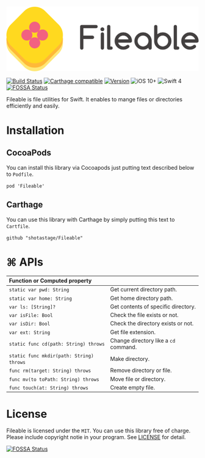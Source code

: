 ![Fileable](./Documentation/filekit_readme.png)

[![Build Status](https://travis-ci.org/shotastage/Fileable.swift.svg?branch=master)](https://travis-ci.org/shotastage/Fileable.swift)
[![Carthage compatible](https://img.shields.io/badge/Carthage-compatible-4BC51D.svg?style=flat)](https://github.com/shotasatge/Fileable)
[![Version](https://img.shields.io/cocoapods/v/Fileable.svg?style=flat)](http://cocoapods.org/pods/Fileable)
![iOS 10+](https://img.shields.io/badge/iOS-10%2B-blue.svg?style=flat)
![Swift 4](https://img.shields.io/badge/Swift-4-orange.svg?style=flat)
[![FOSSA Status](https://app.fossa.io/api/projects/git%2Bgithub.com%2Fshotastage%2FFileable.swift.svg?type=shield)](https://app.fossa.io/projects/git%2Bgithub.com%2Fshotastage%2FFileable.swift?ref=badge_shield)


Fileable is file utilities for Swift.
It enables to mange files or directories efficiently and easily.

# Installation

## CocoaPods

You can install this library via Cocoapods just putting text described below to `Podfile`.

```
pod 'Fileable'
```

## Carthage

You can use this library with Carthage by simply putting this text to `Cartfile`.

```
github "shotastage/Fileable"
```

# ⌘ APIs

| Function or Computed property | |
|:--|:--|
| `static var pwd: String` | Get current directory path.|
| `static var home: String` | Get home directory path.|
| `var ls: [String]?` | Get contents of specific directory.|
| `var isFile: Bool` | Check the file exists or not. |
| `var isDir: Bool ` | Check the directory exists or not.|
| `var ext: String` | Get file extension.|
| `static func cd(path: String) throws`| Change directory like a `cd` command.|
| `static func mkdir(path: String) throws` | Make directory. |
| `func rm(target: String) throws`| Remove directory or file. |
| `func mv(to toPath: String) throws`| Move file or directory.|
| `func touch(at: String) throws`| Create empty file. |



# License

Fileable is licensed under the `MIT`. 
You can use this library free of charge. Please include copyright notie in your program.
See [LICENSE](./LICENSE) for detail.


[![FOSSA Status](https://app.fossa.io/api/projects/git%2Bgithub.com%2Fshotastage%2FFileable.swift.svg?type=large)](https://app.fossa.io/projects/git%2Bgithub.com%2Fshotastage%2FFileable.swift?ref=badge_large)
